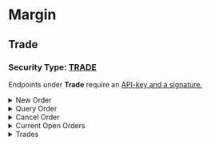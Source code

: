# Margin

## Trade

### Security Type: [TRADE](broken-reference)

Endpoints under **Trade** require an [API-key and a signature.​](broken-reference)

<details>

<summary>New Order</summary>

&#x20;**Rate Limit：100times/2s**

#### **Parameters**

****

</details>

<details>

<summary>Query Order</summary>



</details>

<details>

<summary>Cancel Order</summary>



</details>

<details>

<summary>Current Open Orders</summary>



</details>

<details>

<summary>Trades</summary>



</details>
